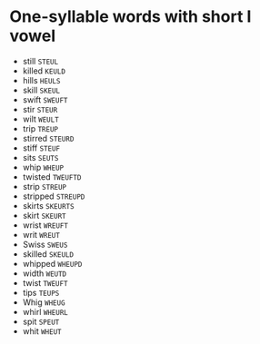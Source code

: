 # One-syllable words with short I vowel

* still `STEUL`
* killed `KEULD`
* hills `HEULS`
* skill `SKEUL`
* swift `SWEUFT`
* stir `STEUR`
* wilt `WEULT`
* trip `TREUP`
* stirred `STEURD`
* stiff `STEUF`
* sits `SEUTS`
* whip `WHEUP`
* twisted `TWEUFTD`
* strip `STREUP`
* stripped `STREUPD`
* skirts `SKEURTS`
* skirt `SKEURT`
* wrist `WREUFT`
* writ `WREUT`
* Swiss `SWEUS`
* skilled `SKEULD`
* whipped `WHEUPD`
* width `WEUTD`
* twist `TWEUFT`
* tips `TEUPS`
* Whig `WHEUG`
* whirl `WHEURL`
* spit `SPEUT`
* whit `WHEUT`
